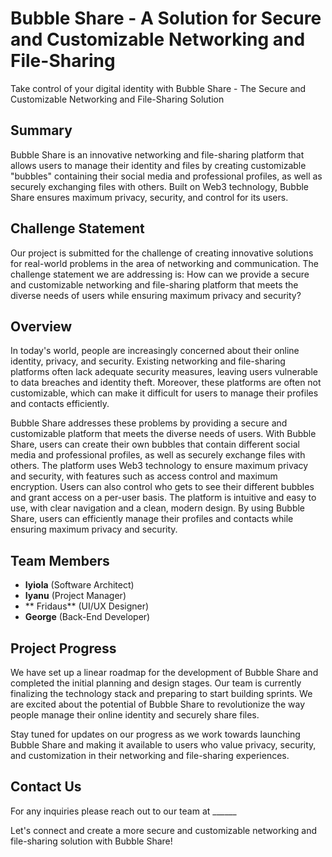 # Bubble Share - A Solution for Secure and Customizable Networking and File-Sharing

Take control of your digital identity with Bubble Share - The Secure and Customizable Networking and File-Sharing Solution

## Summary

Bubble Share is an innovative networking and file-sharing platform that allows users to manage their identity and files by creating customizable "bubbles" containing their social media and professional profiles, as well as securely exchanging files with others. Built on Web3 technology, Bubble Share ensures maximum privacy, security, and control for its users.

## Challenge Statement

Our project is submitted for the challenge of creating innovative solutions for real-world problems in the area of networking and communication. The challenge statement we are addressing is: How can we provide a secure and customizable networking and file-sharing platform that meets the diverse needs of users while ensuring maximum privacy and security?

## Overview

In today's world, people are increasingly concerned about their online identity, privacy, and security. Existing networking and file-sharing platforms often lack adequate security measures, leaving users vulnerable to data breaches and identity theft. Moreover, these platforms are often not customizable, which can make it difficult for users to manage their profiles and contacts efficiently.

Bubble Share addresses these problems by providing a secure and customizable platform that meets the diverse needs of users. With Bubble Share, users can create their own bubbles that contain different social media and professional profiles, as well as securely exchange files with others. The platform uses Web3 technology to ensure maximum privacy and security, with features such as access control and maximum encryption. Users can also control who gets to see their different bubbles and grant access on a per-user basis. The platform is intuitive and easy to use, with clear navigation and a clean, modern design. By using Bubble Share, users can efficiently manage their profiles and contacts while ensuring maximum privacy and security.

## Team Members

- **Iyiola** (Software Architect)
- **Iyanu** (Project Manager)
- ** Fridaus** (UI/UX Designer)
- **George** (Back-End Developer)

## Project Progress

We have set up a linear roadmap for the development of Bubble Share and completed the initial planning and design stages. Our team is currently finalizing the technology stack and preparing to start building sprints. We are excited about the potential of Bubble Share to revolutionize the way people manage their online identity and securely share files.

Stay tuned for updates on our progress as we work towards launching Bubble Share and making it available to users who value privacy, security, and customization in their networking and file-sharing experiences.

## Contact Us

For any inquiries please reach out to our team at ______

Let's connect and create a more secure and customizable networking and file-sharing solution with Bubble Share!

